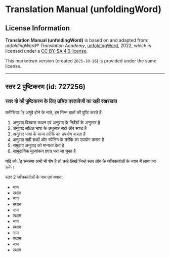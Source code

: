 # Translation Manual (unfoldingWord)

## License Information

**Translation Manual (unfoldingWord)** is based on and adapted from: _unfoldingWord® Translation Academy_, [unfoldingWord](https://unfoldingword.org/utw), 2022, which is licensed under a [CC BY-SA 4.0 license](https://creativecommons.org/licenses/by-sa/4.0/legalcode.en).

This markdown version (created `2025-10-16`) is provided under the same license.



--------------------------------

## स्तर 2 पुष्टिकरण (id: 727256)

### स्तर दो की पुष्टिकरण के लिए उचित दस्तावेजों का सही रखरखाव

क्लीसियार्इ अगुवे होने के नाते, हम निम्न बातों की पुष्टि करते हैं:

1. अनुवाद विश्वास कथन एवं अनुवाद के निर्देशों के अनुसार है
2. अनुवाद लक्षित भाषा के अनुसार सही और स्पष्ट है
3. अनुवाद भाषा के मान्य तरीके का उपयोग करता है
4. अनुवाद सही शब्दों और स्पेलिंग के तरीके का उपयोग करता है
5. समुदाय अनुवाद को मान्यता देता है
6. सामुदायिक मूल्यांकन प्रपत्र भरा जा चुका है

यदि कोर्इ समस्या अभी भी शेष है तो उन्हे लिखें जिन्हे स्तर तीन के जाँचकर्ताओं के ध्यान में लाया जा सके।

स्तर 2 जाँचकर्ताओं के नाम एवं स्थान:

* नाम
* स्थान
* नाम
* स्थान
* नाम
* स्थान
* नाम
* स्थान
* नाम
* स्थान
* नाम
* स्थान


